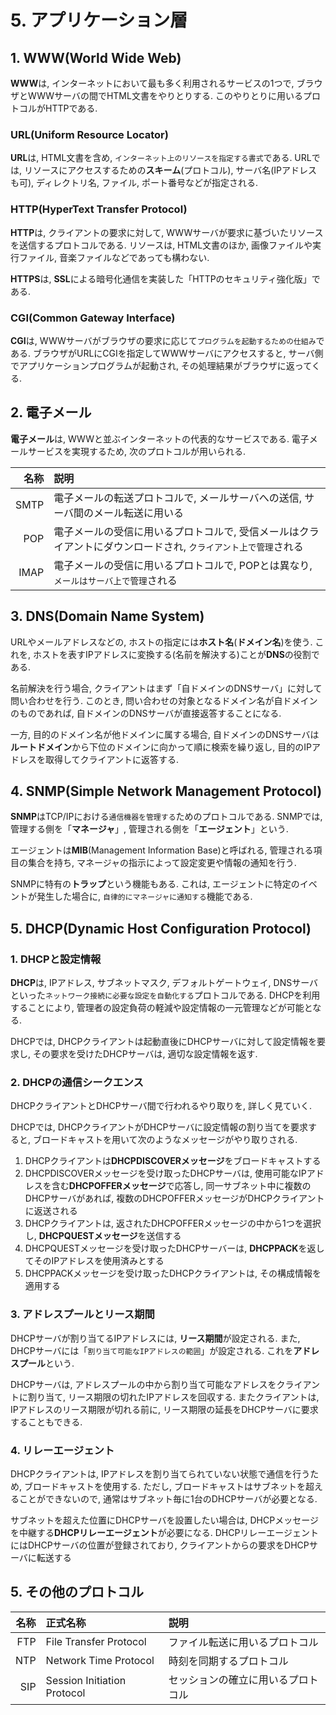 # **5. アプリケーション層**

## **1. WWW**(World Wide Web)

**WWW**は, インターネットにおいて最も多く利用されるサービスの1つで, ブラウザとWWWサーバの間でHTML文書をやりとりする. このやりとりに用いるプロトコルがHTTPである.

### **URL**(Uniform Resource Locator)

**URL**は, HTML文書を含め, `インターネット上のリソースを指定する書式`である. URLでは, リソースにアクセスするための**スキーム**(プロトコル), サーバ名(IPアドレスも可), ディレクトリ名, ファイル, ポート番号などが指定される.

### **HTTP**(HyperText Transfer Protocol)

**HTTP**は, クライアントの要求に対して, WWWサーバが要求に基づいたリソースを送信するプロトコルである. リソースは, HTML文書のほか, 画像ファイルや実行ファイル, 音楽ファイルなどであっても構わない.

**HTTPS**は, **SSL**による暗号化通信を実装した「HTTPのセキュリティ強化版」である.

### **CGI**(Common Gateway Interface)

**CGI**は, WWWサーバがブラウザの要求に応じて`プログラムを起動するための仕組み`である. ブラウザがURLにCGIを指定してWWWサーバにアクセスすると, サーバ側でアプリケーションプログラムが起動され, その処理結果がブラウザに返ってくる.

## **2. 電子メール**

**電子メール**は, WWWと並ぶインターネットの代表的なサービスである. 電子メールサービスを実現するため, 次のプロトコルが用いられる.

| 名称 | 説明 |
| --: | :-- |
| SMTP | 電子メールの転送プロトコルで, メールサーバへの送信, サーバ間のメール転送に用いる |
| POP | 電子メールの受信に用いるプロトコルで, 受信メールはクライアントにダウンロードされ, `クライアント上で管理`される |
| IMAP | 電子メールの受信に用いるプロトコルで, POPとは異なり, `メールはサーバ上で管理`される |

## **3. DNS**(Domain Name System)

URLやメールアドレスなどの, ホストの指定には**ホスト名**(**ドメイン名**)を使う. これを, ホストを表すIPアドレスに変換する(名前を解決する)ことが**DNS**の役割である.

名前解決を行う場合, クライアントはまず「自ドメインのDNSサーバ」に対して問い合わせを行う. このとき, 問い合わせの対象となるドメイン名が自ドメインのものであれば, 自ドメインのDNSサーバが直接返答することになる.

一方, 目的のドメイン名が他ドメインに属する場合, 自ドメインのDNSサーバは**ルートドメイン**から下位のドメインに向かって順に検索を繰り返し, 目的のIPアドレスを取得してクライアントに返答する.

## **4. SNMP**(Simple Network Management Protocol)

**SNMP**はTCP/IPにおける`通信機器を管理する`ためのプロトコルである. SNMPでは, 管理する側を「**マネージャ**」, 管理される側を「**エージェント**」という.

エージェントは**MIB**(Management Information Base)と呼ばれる, 管理される項目の集合を持ち, マネージャの指示によって設定変更や情報の通知を行う.

SNMPに特有の**トラップ**という機能もある. これは, エージェントに特定のイベントが発生した場合に, `自律的にマネージャに通知する`機能である.

## **5. DHCP**(Dynamic Host Configuration Protocol)

### **1. DHCPと設定情報**

**DHCP**は, IPアドレス, サブネットマスク, デフォルトゲートウェイ, DNSサーバといった`ネットワーク接続に必要な設定を自動化する`プロトコルである. DHCPを利用することにより, 管理者の設定負荷の軽減や設定情報の一元管理などが可能となる.

DHCPでは, DHCPクライアントは起動直後にDHCPサーバに対して設定情報を要求し, その要求を受けたDHCPサーバは, 適切な設定情報を返す.

### **2. DHCPの通信シークエンス**

DHCPクライアントとDHCPサーバ間で行われるやり取りを, 詳しく見ていく.

DHCPでは, DHCPクライアントがDHCPサーバに設定情報の割り当てを要求すると, ブロードキャストを用いて次のようなメッセージがやり取りされる.

1. DHCPクライアントは**DHCPDISCOVERメッセージ**をブロードキャストする
2. DHCPDISCOVERメッセージを受け取ったDHCPサーバは, 使用可能なIPアドレスを含む**DHCPOFFERメッセージ**で応答し, 同一サブネット中に複数のDHCPサーバがあれば, 複数のDHCPOFFERメッセージがDHCPクライアントに返送される
3. DHCPクライアントは, 返されたDHCPOFFERメッセージの中から1つを選択し, **DHCPQUESTメッセージ**を送信する
4. DHCPQUESTメッセージを受け取ったDHCPサーバーは, **DHCPPACK**を返してそのIPアドレスを使用済みとする
5. DHCPPACKメッセージを受け取ったDHCPクライアントは, その構成情報を適用する

### **3. アドレスプールとリース期間**

DHCPサーバが割り当てるIPアドレスには, **リース期間**が設定される. また, DHCPサーバには「`割り当て可能なIPアドレスの範囲`」が設定される. これを**アドレスプール**という.

DHCPサーバは, アドレスプールの中から割り当て可能なアドレスをクライアントに割り当て, リース期限の切れたIPアドレスを回収する. またクライアントは, IPアドレスのリース期限が切れる前に, リース期限の延長をDHCPサーバに要求することもできる.

### **4. リレーエージェント**

DHCPクライアントは, IPアドレスを割り当てられていない状態で通信を行うため, ブロードキャストを使用する. ただし, ブロードキャストはサブネットを超えることができないので, 通常はサブネット毎に1台のDHCPサーバが必要となる.

サブネットを超えた位置にDHCPサーバを設置したい場合は, DHCPメッセージを中継する**DHCPリレーエージェント**が必要になる. DHCPリレーエージェントにはDHCPサーバの位置が登録されており, クライアントからの要求をDHCPサーバに転送する

## **5. その他のプロトコル**

| 名称 | 正式名称 | 説明 |
| --: |:--  | :-- |
| FTP | File Transfer Protocol | ファイル転送に用いるプロトコル |
| NTP | Network Time Protocol | 時刻を同期するプロトコル |
| SIP | Session Initiation Protocol | セッションの確立に用いるプロトコル |

